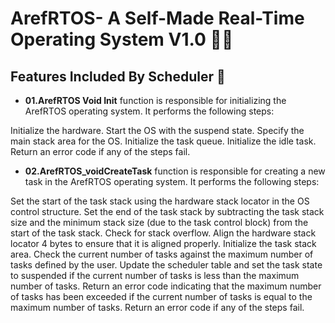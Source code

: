 # ArefRTOS- A Self-Made Real-Time Operating System V1.0 👨‍💻

## Features Included By Scheduler 🚀

- **01.ArefRTOS Void Init**
function is responsible for initializing the ArefRTOS operating system. It performs the following steps:

Initialize the hardware.
Start the OS with the suspend state.
Specify the main stack area for the OS.
Initialize the task queue.
Initialize the idle task.
Return an error code if any of the steps fail.

- **02.ArefRTOS_voidCreateTask**
function is responsible for creating a new task in the ArefRTOS operating system. It performs the following steps:

Set the start of the task stack using the hardware stack locator in the OS control structure.
Set the end of the task stack by subtracting the task stack size and the minimum stack size (due to the task control block) from the start of the task stack.
Check for stack overflow.
Align the hardware stack locator 4 bytes to ensure that it is aligned properly.
Initialize the task stack area.
Check the current number of tasks against the maximum number of tasks defined by the user.
Update the scheduler table and set the task state to suspended if the current number of tasks is less than the maximum number of tasks.
Return an error code indicating that the maximum number of tasks has been exceeded if the current number of tasks is equal to the maximum number of tasks.
Return an error code if any of the steps fail.






